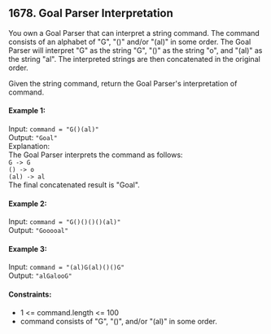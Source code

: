 ## 1678. Goal Parser Interpretation

You own a Goal Parser that can interpret a string command. The command consists of an alphabet of "G", "()" and/or
"(al)" in some order. The Goal Parser will interpret "G" as the string "G", "()" as the string "o", and "(al)" as the
string "al". The interpreted strings are then concatenated in the original order.

Given the string command, return the Goal Parser's interpretation of command.

#### Example 1:

Input: `command = "G()(al)"`<br>
Output: `"Goal"`<br>
Explanation:<br>
The Goal Parser interprets the command as follows:<br>
`G -> G`<br>
`() -> o`<br>
`(al) -> al`<br>
The final concatenated result is "Goal".

#### Example 2:

Input: `command = "G()()()()(al)"`<br>
Output: `"Gooooal"`<br>

#### Example 3:

Input: `command = "(al)G(al)()()G"`<br>
Output: `"alGalooG"`<br>

#### Constraints:

- 1 <= command.length <= 100
- command consists of "G", "()", and/or "(al)" in some order.
